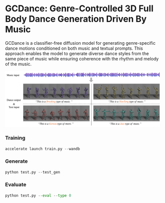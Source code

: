 # GCDance: Genre-Controlled 3D Full Body Dance Generation Driven By Music
GCDance is a classifier-free diffusion model for generating genre-specific dance motions conditioned on both music and textual prompts. This approach enables the model to generate diverse dance styles from the same piece of music while ensuring coherence with the rhythm and melody of the music.

![GCDance cover](images/f1-top.png)



### Training
```python
accelerate launch train.py --wandb
```

### Generate

```python
python test.py --test_gen
```
### Evaluate

```python
python test.py --eval --type 0
```
